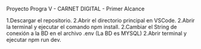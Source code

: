 Proyecto Progra V - CARNET DIGITAL - Primer Alcance

1.Descargar el repositorio.
2.Abrir el directorio principal en VSCode.
2.Abrir la terminal y ejecutar el comando npm install.
2.Cambiar el String de conexión a la BD en el archivo .env (La BD es MYSQL)
2.Abrir terminal y ejecutar npm run dev.